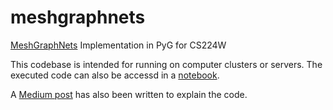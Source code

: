# meshgraphnets
[MeshGraphNets](https://arxiv.org/abs/2010.03409) Implementation in PyG for CS224W

This codebase is intended for running on computer clusters or servers. The executed code can also be accessd in a [notebook](https://colab.research.google.com/drive/1mZAWP6k9R0DE5NxPzF8yL2HpIUG3aoDC?usp=sharing).

A [Medium post](https://medium.com/stanford-cs224w/learning-mesh-based-flow-simulations-on-graph-networks-44983679cf2d) has also been written to explain the code.
